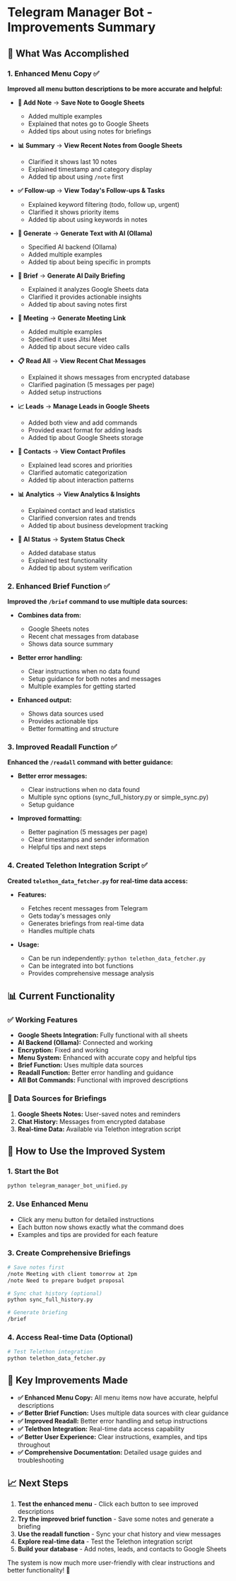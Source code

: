 # Telegram Manager Bot - Improvements Summary

## 🎯 What Was Accomplished

### 1. Enhanced Menu Copy ✅
**Improved all menu button descriptions to be more accurate and helpful:**

- **📝 Add Note** → **Save Note to Google Sheets**
  - Added multiple examples
  - Explained that notes go to Google Sheets
  - Added tips about using notes for briefings

- **📊 Summary** → **View Recent Notes from Google Sheets**
  - Clarified it shows last 10 notes
  - Explained timestamp and category display
  - Added tip about using `/note` first

- **✅ Follow-up** → **View Today's Follow-ups & Tasks**
  - Explained keyword filtering (todo, follow up, urgent)
  - Clarified it shows priority items
  - Added tip about using keywords in notes

- **🤖 Generate** → **Generate Text with AI (Ollama)**
  - Specified AI backend (Ollama)
  - Added multiple examples
  - Added tip about being specific in prompts

- **📅 Brief** → **Generate AI Daily Briefing**
  - Explained it analyzes Google Sheets data
  - Clarified it provides actionable insights
  - Added tip about saving notes first

- **🔗 Meeting** → **Generate Meeting Link**
  - Added multiple examples
  - Specified it uses Jitsi Meet
  - Added tip about secure video calls

- **📋 Read All** → **View Recent Chat Messages**
  - Explained it shows messages from encrypted database
  - Clarified pagination (5 messages per page)
  - Added setup instructions

- **📈 Leads** → **Manage Leads in Google Sheets**
  - Added both view and add commands
  - Provided exact format for adding leads
  - Added tip about Google Sheets storage

- **👥 Contacts** → **View Contact Profiles**
  - Explained lead scores and priorities
  - Clarified automatic categorization
  - Added tip about interaction patterns

- **📊 Analytics** → **View Analytics & Insights**
  - Explained contact and lead statistics
  - Clarified conversion rates and trends
  - Added tip about business development tracking

- **🤖 AI Status** → **System Status Check**
  - Added database status
  - Explained test functionality
  - Added tip about system verification

### 2. Enhanced Brief Function ✅
**Improved the `/brief` command to use multiple data sources:**

- **Combines data from:**
  - Google Sheets notes
  - Recent chat messages from database
  - Shows data source summary

- **Better error handling:**
  - Clear instructions when no data found
  - Setup guidance for both notes and messages
  - Multiple examples for getting started

- **Enhanced output:**
  - Shows data sources used
  - Provides actionable tips
  - Better formatting and structure

### 3. Improved Readall Function ✅
**Enhanced the `/readall` command with better guidance:**

- **Better error messages:**
  - Clear instructions when no data found
  - Multiple sync options (sync_full_history.py or simple_sync.py)
  - Setup guidance

- **Improved formatting:**
  - Better pagination (5 messages per page)
  - Clear timestamps and sender information
  - Helpful tips and next steps

### 4. Created Telethon Integration Script ✅
**Created `telethon_data_fetcher.py` for real-time data access:**

- **Features:**
  - Fetches recent messages from Telegram
  - Gets today's messages only
  - Generates briefings from real-time data
  - Handles multiple chats

- **Usage:**
  - Can be run independently: `python telethon_data_fetcher.py`
  - Can be integrated into bot functions
  - Provides comprehensive message analysis

## 📊 Current Functionality

### ✅ Working Features
- **Google Sheets Integration:** Fully functional with all sheets
- **AI Backend (Ollama):** Connected and working
- **Encryption:** Fixed and working
- **Menu System:** Enhanced with accurate copy and helpful tips
- **Brief Function:** Uses multiple data sources
- **Readall Function:** Better error handling and guidance
- **All Bot Commands:** Functional with improved descriptions

### 🔧 Data Sources for Briefings
1. **Google Sheets Notes:** User-saved notes and reminders
2. **Chat History:** Messages from encrypted database
3. **Real-time Data:** Available via Telethon integration script

## 🚀 How to Use the Improved System

### 1. Start the Bot
```bash
python telegram_manager_bot_unified.py
```

### 2. Use Enhanced Menu
- Click any menu button for detailed instructions
- Each button now shows exactly what the command does
- Examples and tips are provided for each feature

### 3. Create Comprehensive Briefings
```bash
# Save notes first
/note Meeting with client tomorrow at 2pm
/note Need to prepare budget proposal

# Sync chat history (optional)
python sync_full_history.py

# Generate briefing
/brief
```

### 4. Access Real-time Data (Optional)
```bash
# Test Telethon integration
python telethon_data_fetcher.py
```

## 🎯 Key Improvements Made

- **✅ Enhanced Menu Copy:** All menu items now have accurate, helpful descriptions
- **✅ Better Brief Function:** Uses multiple data sources with clear guidance
- **✅ Improved Readall:** Better error handling and setup instructions
- **✅ Telethon Integration:** Real-time data access capability
- **✅ Better User Experience:** Clear instructions, examples, and tips throughout
- **✅ Comprehensive Documentation:** Detailed usage guides and troubleshooting

## 📈 Next Steps

1. **Test the enhanced menu** - Click each button to see improved descriptions
2. **Try the improved brief function** - Save some notes and generate a briefing
3. **Use the readall function** - Sync your chat history and view messages
4. **Explore real-time data** - Test the Telethon integration script
5. **Build your database** - Add notes, leads, and contacts to Google Sheets

The system is now much more user-friendly with clear instructions and better functionality! 🎉 
